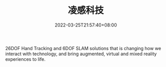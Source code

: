 ﻿---
weight: 
title: "凌感科技"
description: "26DOF Hand Tracking and 6DOF SLAM solutions that is changing how we interact with technology, and bring augmented, virtual and mixed reality experiences to life."
date: 2022-03-25T21:57:40+08:00
lastmod: 2022-03-25T16:45:40+08:00
draft: false
authors: ["Metabd"]
featuredImage: "420.png"
link: "https://en.usens.com/"
tags: ["凌感科技","体感识别"]
categories: ["navigation"]
navigation: ["体感识别"]
lightgallery: true
toc: true
pinned: false
recommend: false
recommend1: false
---
26DOF Hand Tracking and 6DOF SLAM solutions that is changing how we interact with technology, and bring augmented, virtual and mixed reality experiences to life.

